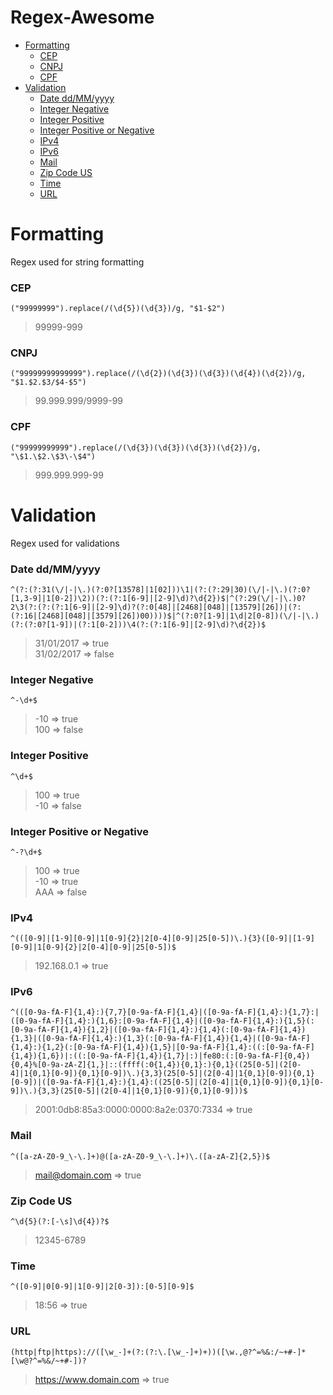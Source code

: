 # Regex-Awesome

* [Formatting](#formatting)
  * [CEP](#cep)
  * [CNPJ](#cnpj)
  * [CPF](#cpf)
* [Validation](#validation) 
  * [Date dd/MM/yyyy](#date-ddmmyyyy)
  * [Integer Negative](#integer-negative)
  * [Integer Positive](#integer-positive)
  * [Integer Positive or Negative](#integer-positive-or-negative)
  * [IPv4](#ipv4)  
  * [IPv6](#ipv6)
  * [Mail](#mail)  
  * [Zip Code US](#zip-code-us)
  * [Time](#time)
  * [URL](#url)  

# Formatting
Regex used for string formatting

### CEP
  `("99999999").replace(/(\d{5})(\d{3})/g, "$1-$2")`
  > 99999-999

### CNPJ
  `("99999999999999").replace(/(\d{2})(\d{3})(\d{3})(\d{4})(\d{2})/g, "$1.$2.$3/$4-$5")`
  > 99.999.999/9999-99
  
### CPF
  `("99999999999").replace(/(\d{3})(\d{3})(\d{3})(\d{2})/g, "\$1.\$2.\$3\-\$4")`
  > 999.999.999-99 

# Validation
Regex used for validations

### Date dd/MM/yyyy
  `^(?:(?:31(\/|-|\.)(?:0?[13578]|1[02]))\1|(?:(?:29|30)(\/|-|\.)(?:0?[1,3-9]|1[0-2])\2))(?:(?:1[6-9]|[2-9]\d)?\d{2})$|^(?:29(\/|-|\.)0?2\3(?:(?:(?:1[6-9]|[2-9]\d)?(?:0[48]|[2468][048]|[13579][26])|(?:(?:16|[2468][048]|[3579][26])00))))$|^(?:0?[1-9]|1\d|2[0-8])(\/|-|\.)(?:(?:0?[1-9])|(?:1[0-2]))\4(?:(?:1[6-9]|[2-9]\d)?\d{2})$`
  > 31/01/2017 => true <br />
  > 31/02/2017 => false
  
### Integer Negative
  `^-\d+$`
  > -10 => true <br />
  > 100 => false  
  
### Integer Positive
  `^\d+$`
  > 100 => true <br />
  > -10 => false
  
### Integer Positive or Negative
  `^-?\d+$`
  > 100 => true <br />
  > -10 => true <br />
  > AAA => false
  
### IPv4
  `^(([0-9]|[1-9][0-9]|1[0-9]{2}|2[0-4][0-9]|25[0-5])\.){3}([0-9]|[1-9][0-9]|1[0-9]{2}|2[0-4][0-9]|25[0-5])$`
  > 192.168.0.1 => true
  
 ### IPv6
  `^(([0-9a-fA-F]{1,4}:){7,7}[0-9a-fA-F]{1,4}|([0-9a-fA-F]{1,4}:){1,7}:|([0-9a-fA-F]{1,4}:){1,6}:[0-9a-fA-F]{1,4}|([0-9a-fA-F]{1,4}:){1,5}(:[0-9a-fA-F]{1,4}){1,2}|([0-9a-fA-F]{1,4}:){1,4}(:[0-9a-fA-F]{1,4}){1,3}|([0-9a-fA-F]{1,4}:){1,3}(:[0-9a-fA-F]{1,4}){1,4}|([0-9a-fA-F]{1,4}:){1,2}(:[0-9a-fA-F]{1,4}){1,5}|[0-9a-fA-F]{1,4}:((:[0-9a-fA-F]{1,4}){1,6})|:((:[0-9a-fA-F]{1,4}){1,7}|:)|fe80:(:[0-9a-fA-F]{0,4}){0,4}%[0-9a-zA-Z]{1,}|::(ffff(:0{1,4}){0,1}:){0,1}((25[0-5]|(2[0-4]|1{0,1}[0-9]){0,1}[0-9])\.){3,3}(25[0-5]|(2[0-4]|1{0,1}[0-9]){0,1}[0-9])|([0-9a-fA-F]{1,4}:){1,4}:((25[0-5]|(2[0-4]|1{0,1}[0-9]){0,1}[0-9])\.){3,3}(25[0-5]|(2[0-4]|1{0,1}[0-9]){0,1}[0-9]))$`
  > 2001:0db8:85a3:0000:0000:8a2e:0370:7334 => true 

### Mail
  `^([a-zA-Z0-9_\-\.]+)@([a-zA-Z0-9_\-\.]+)\.([a-zA-Z]{2,5})$`
  > mail@domain.com => true
  
### Zip Code US
  `^\d{5}(?:[-\s]\d{4})?$`
  > 12345-6789
  
### Time
  `^([0-9]|0[0-9]|1[0-9]|2[0-3]):[0-5][0-9]$`
  > 18:56 => true

### URL
  `(http|ftp|https)://([\w_-]+(?:(?:\.[\w_-]+)+))([\w.,@?^=%&:/~+#-]*[\w@?^=%&/~+#-])?`
  > https://www.domain.com => true

